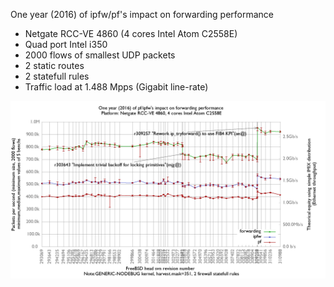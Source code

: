 One year (2016) of ipfw/pf's impact on forwarding performance
  - Netgate RCC-VE 4860 (4 cores Intel Atom C2558E)
  - Quad port Intel i350
  - 2000 flows of smallest UDP packets
  - 2 static routes
  - 2 statefull rules
  - Traffic load at 1.488 Mpps (Gigabit line-rate)

![One year (2016) of pf/ipfw's impact on forwarding performance with 4 cores Atom](graph.png)
